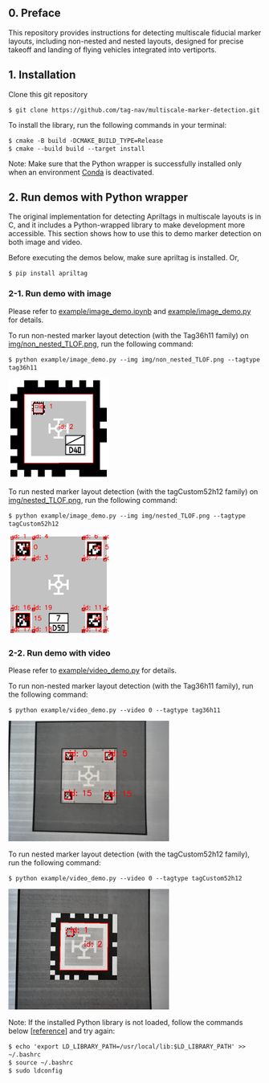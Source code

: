 ## 0. Preface
This repository provides instructions for detecting multiscale fiducial marker layouts, including non-nested and nested layouts, designed for precise takeoff and landing of flying vehicles integrated into vertiports.

## 1. Installation
Clone this git repository
```
$ git clone https://github.com/tag-nav/multiscale-marker-detection.git
```

To install the library, run the following commands in your terminal:
```
$ cmake -B build -DCMAKE_BUILD_TYPE=Release
$ cmake --build build --target install
```

Note: Make sure that the Python wrapper is successfully installed only when an environment [Conda](https://docs.conda.io/projects/conda/en/latest/index.html) is deactivated. 

## 2. Run demos with Python wrapper
The original implementation for detecting Apriltags in multiscale layouts is in C, and it includes a Python-wrapped library to make development more accessible. This section shows how to use this to demo marker detection on both image and video.

Before executing the demos below, make sure apriltag is installed. Or,
```
$ pip install apriltag
```

### 2-1. Run demo with image

Please refer to [example/image_demo.ipynb](example/image_demo.ipynb) and [example/image_demo.py](example/image_demo.py) for details.

To run non-nested marker layout detection (with the Tag36h11 family) on [img/non_nested_TLOF.png](img/non_nested_TLOF.png), run the following command:
```
$ python example/image_demo.py --img img/non_nested_TLOF.png --tagtype tag36h11
```
<img src="img/examples/image_demo_non_nested.png" alt= “” width="200" height="200">

To run nested marker layout detection (with the tagCustom52h12 family) on [img/nested_TLOF.png](img/nested_TLOF.png), run the following command:
```
$ python example/image_demo.py --img img/nested_TLOF.png --tagtype tagCustom52h12
```
<img src="img/examples/image_demo_nested.png" alt= “” width="200" height="200">

### 2-2. Run demo with video

Please refer to [example/video_demo.py](example/video_demo.py) for details. 

To run non-nested marker layout detection (with the Tag36h11 family), run the following command:
```
$ python example/video_demo.py --video 0 --tagtype tag36h11
```
<img src="img/examples/video_demo_non_nested.png" alt= “” width="320" height="240">

To run nested marker layout detection (with the tagCustom52h12 family), run the following command:
```
$ python example/video_demo.py --video 0 --tagtype tagCustom52h12
```
<img src="img/examples/video_demo_nested.png" alt= “” width="320" height="240">

Note: If the installed Python library is not loaded, follow the commands below [[reference](https://github.com/AprilRobotics/apriltag/issues/46#issuecomment-556875247)] and try again:
```
$ echo 'export LD_LIBRARY_PATH=/usr/local/lib:$LD_LIBRARY_PATH' >> ~/.bashrc
$ source ~/.bashrc
$ sudo ldconfig
```

<!-- 
## What's added
1. `tagCustom52h12` codes:
   - [tagCustom52h12.c](tagCustom52h12.c)
   - [tagCustom52h12.h](tagCustom52h12.h)
2. `tagCustom52h12`-relevant things are appended to the hard-coded list of Apriltag families to be built for detection mode, especially the following files:
   - [apriltag_pywrap.c](apriltag_pywrap.c)
   - [example/apriltag_demo.c](example/apriltag_demo.c)
   - [example/opencv_demo.c](example/opencv_demo.c)

## Run C demo
To run tag36h11 (the tag family for non-nested layout) detection, run
```
./build/apriltag_demo -f tag36h11 ./example/non_nested_000_resized.jpg
```

To run tag52h12 (the tag family for nested layout) detection, run
```
./build/apriltag_demo -f tagCustom52h12 ./example/nested_000_resized.jpg
```

## Run OpenCV demo
Prerequisite: 
- [OpenCV](https://opencv.org/) (Version 4.x preferred)
- Camera connected to the computer

To run tag36h11 (the tag family for non-nested layout) detection, run
```
./build/opencv_demo -f tag36h11
```

To run tag52h12 (the tag family for nested layout) detection, run
```
./build/opencv_demo -f tag52h12
```

Please refer to [example/opencv_demo.cc](example/opencv_demo.cc) and the [user guide](https://github.com/AprilRobotics/apriltag/wiki/AprilTag-User-Guide) to explore more features.
-->
